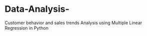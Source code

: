# Data-Analysis-
Customer behavior and sales trends Analysis using Multiple Linear Regression in Python
